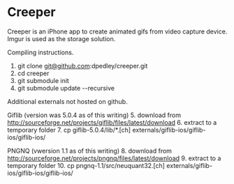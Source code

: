 Creeper
=======

Creeper is an iPhone app to create animated gifs from video capture device. Imgur is used as the storage solution.

Compiling instructions.

1. git clone git@github.com:dpedley/creeper.git
2. cd creeper
3. git submodule init
4. git submodule update --recursive

Additional externals not hosted on github.

Giflib (version was 5.0.4 as of this writing)
5. download from http://sourceforge.net/projects/giflib/files/latest/download
6. extract to a temporary folder
7. cp giflib-5.0.4/lib/*.[ch] externals/giflib-ios/giflib-ios/giflib-ios/

PNGNQ (vwersion 1.1 as of this writing)
8. download from http://sourceforge.net/projects/pngnq/files/latest/download
9. extract to a temporary folder
10. cp pngnq-1.1/src/neuquant32.[ch] externals/giflib-ios/giflib-ios/giflib-ios/
